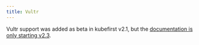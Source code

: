 ```yaml
---
title: Vultr
---
```


Vultr support was added as beta in kubefirst v2.1, but the [documentation is only starting v2.3](https://docs.kubefirst.io/next/vultr/overview).
